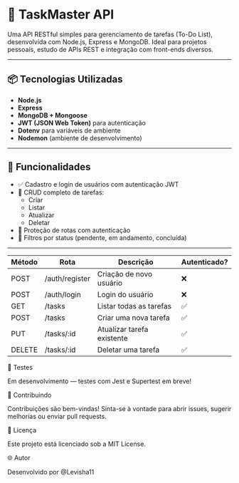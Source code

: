# 🧠 TaskMaster API

Uma API RESTful simples para gerenciamento de tarefas (To-Do List), desenvolvida com Node.js, Express e MongoDB. Ideal para projetos pessoais, estudo de APIs REST e integração com front-ends diversos.

---

## 📦 Tecnologias Utilizadas

- **Node.js**
- **Express**
- **MongoDB + Mongoose**
- **JWT (JSON Web Token)** para autenticação
- **Dotenv** para variáveis de ambiente
- **Nodemon** (ambiente de desenvolvimento)

---

## 🚀 Funcionalidades

- ✅ Cadastro e login de usuários com autenticação JWT
- 📝 CRUD completo de tarefas:
  - Criar
  - Listar
  - Atualizar
  - Deletar
- 🔐 Proteção de rotas com autenticação
- 🔎 Filtros por status (pendente, em andamento, concluída)

---

| Método | Rota           | Descrição                  | Autenticado? |
| ------ | -------------- | -------------------------- | ------------ |
| POST   | /auth/register | Criação de novo usuário    | ❌            |
| POST   | /auth/login    | Login do usuário           | ❌            |
| GET    | /tasks         | Listar todas as tarefas    | ✅            |
| POST   | /tasks         | Criar uma nova tarefa      | ✅            |
| PUT    | /tasks/\:id    | Atualizar tarefa existente | ✅            |
| DELETE | /tasks/\:id    | Deletar uma tarefa         | ✅            |

🧪 Testes

Em desenvolvimento — testes com Jest e Supertest em breve!


🤝 Contribuindo

Contribuições são bem-vindas! Sinta-se à vontade para abrir issues, sugerir melhorias ou enviar pull requests.


📄 Licença

Este projeto está licenciado sob a MIT License.


🌐 Autor

Desenvolvido por @Levisha11

